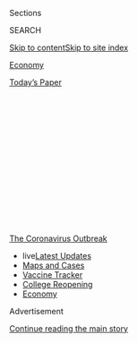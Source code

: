 <div id="app">

<div id="standalone-header">

<div class="interactive-masthead NYTAppHideMasthead css-qz70u6 e1suatyy0">

<div class="section css-ui9rw0 e1suatyy2">

<div class="css-eph4ug er09x8g0">

<div class="css-6n7j50">

</div>

<span class="css-1dv1kvn">Sections</span>

<div class="css-10488qs">

<span class="css-1dv1kvn">SEARCH</span>

</div>

[Skip to content](#site-content)[Skip to site
index](#site-index)

</div>

<div id="masthead-section-label" class="css-1wr3we4 eaxe0e00">

[Economy](https://www.nytimes.com/section/business/economy)

</div>

<div class="css-10698na e1huz5gh0">

</div>

</div>

<div id="masthead-bar-one" class="section hasLinks css-15hmgas e1csuq9d3">

<div class="css-uqyvli e1csuq9d0">

</div>

<div class="css-1uqjmks e1csuq9d1">

</div>

<div class="css-9e9ivx">

[](https://myaccount.nytimes.com/auth/login?response_type=cookie&client_id=vi)

</div>

<div class="css-1bvtpon e1csuq9d2">

[Today’s
Paper](https://www.nytimes.com/section/todayspaper)

</div>

</div>

</div>

<div class="css-1aor85t" style="opacity:0.000000001;z-index:-1;visibility:hidden">

<div class="css-1hqnpie">

<div class="css-epjblv">

<span class="css-17xtcya">[Economy](/section/business/economy)</span><span class="css-x15j1o">|</span><span class="css-fwqvlz">How
Bad Is Unemployment? ‘Literally Off the
Charts’</span>

</div>

<div class="css-k008qs">

<div class="css-1iwv8en">

<span class="css-18z7m18"></span>

<div>

</div>

</div>

<span class="css-1n6z4y">https://nyti.ms/2WJhtQS</span>

<div class="css-1705lsu">

<div class="css-4xjgmj">

<div class="css-4skfbu" data-role="toolbar" data-aria-label="Social Media Share buttons, Save button, and Comments Panel with current comment count" data-testid="share-tools">

  - 
  - 
  - 
  - 
    
    <div class="css-6n7j50">
    
    </div>

  - 
  - 

</div>

</div>

</div>

</div>

</div>

</div>

<div id="NYT_TOP_BANNER_REGION" class="css-mij9hh">

<div>

<div id="styln-prism-menu-1592847958612" class="section interactive-content interactive-size-medium css-1xxkt5x">

<div class="css-17ih8de interactive-body">

<div id="scroll-container" class="css-1gj85ro">

[<span class="styln-title-wrap"><span class="css-1pje3qr">The
Coronavirus</span><span class="css-1pje3qr">
Outbreak</span></span>](https://www.nytimes.com/news-event/coronavirus?action=click&pgtype=Article&state=default&region=TOP_BANNER&context=storylines_menu)

  - <span class="css-kqxiym" data-emphasize="true">live</span>[Latest
    Updates](https://www.nytimes.com/2020/08/04/world/coronavirus-cases.html?action=click&pgtype=Article&state=default&region=TOP_BANNER&context=storylines_menu)
  - [Maps and
    Cases](https://www.nytimes.com/interactive/2020/us/coronavirus-us-cases.html?action=click&pgtype=Article&state=default&region=TOP_BANNER&context=storylines_menu)
  - [Vaccine
    Tracker](https://www.nytimes.com/interactive/2020/science/coronavirus-vaccine-tracker.html?action=click&pgtype=Article&state=default&region=TOP_BANNER&context=storylines_menu)
  - [College
    Reopening](https://www.nytimes.com/2020/08/02/us/covid-college-reopening.html?action=click&pgtype=Article&state=default&region=TOP_BANNER&context=storylines_menu)
  - [Economy](https://www.nytimes.com/live/2020/08/04/business/stock-market-today-coronavirus?action=click&pgtype=Article&state=default&region=TOP_BANNER&context=storylines_menu)

</div>

</div>

</div>

</div>

</div>

<div id="top-wrapper" class="css-1sy8kpn">

<div id="top-slug" class="css-l9onyx">

Advertisement

</div>

[Continue reading the main
story](#after-top)

<div class="ad top-wrapper" style="text-align:center;height:100%;display:block;min-height:250px">

<div id="top" class="place-ad" data-position="top" data-size-key="top">

</div>

</div>

<div id="after-top">

</div>

</div>

<div class="css-11kjks6" data-role="region" data-aria-label="comments panel" tabindex="-1">

<div class="css-1h21wu5">

<div class="css-akb3vb">

<div>

<div class="css-1yip8nf">

## [Comments](#commentsContainer)

[How Bad Is Unemployment? ‘Literally Off the Charts’]()[Skip to
Comments]()

<div class="css-c32q7m">

The comments section is closed. To submit a letter to the editor for
publication, write to <letters@nytimes.com>.

</div>

</div>

<div class="css-1bxnhxc">

</div>

<div class="css-1yip8nf">

</div>

</div>

</div>

</div>

</div>

</div>

<div id="site-content" data-role="main">

# How Bad Is Unemployment? ‘Literally Off the Charts’

<div class="css-1vegfwe interactive-byline-container">

By [<span class="css-1baulvz" itemprop="name">Nelson D.
Schwartz</span>](https://www.nytimes.com/by/nelson-d-schwartz),
[<span class="css-1baulvz" itemprop="name">Ben
Casselman</span>](https://www.nytimes.com/by/ben-casselman) and
<span class="css-1baulvz last-byline" itemprop="name">Ella
Koeze</span>May 8,
2020

</div>

<div id="interactive-standalone-sharetools" class="css-wkcogx">

<div>

<div class="interactive-sharetools css-9z2bwm" data-role="toolbar" data-aria-label="Social Media Share buttons, Save button, and Comments Panel with current comment count" data-testid="share-tools">

  - 
  - 
  - 
  - 
    
    <div class="css-6n7j50">
    
    </div>

  - *<span class="css-1dtr3u3">411</span>*

</div>

</div>

</div>

<div id="april-jobs-report" class="section interactive-standard interactive-content interactive-size-scoop css-uc81c" data-id="100000007123620">

<div class="css-17ih8de interactive-body">

<div class="g-story g-freebird g-max-limit" data-preview-slug="jobs-day-april">

<div class="g-asset g-graphic" style="max-width: 945px">

<div data-role="img">

<div class="g-top-container">

<div class="g-jobs">

</div>

</div>

</div>

</div>

<div class="g-placeholder">

</div>

The American economy plunged deeper into crisis last month, losing 20.5
million jobs as the unemployment rate jumped to 14.7 percent, the worst
devastation since the Great Depression.

The Labor Department’s monthly report on Friday provided the clearest
picture yet of the breadth and depth of the economic damage — and how
swiftly it spread — as the coronavirus pandemic swept the country.

Job losses have encompassed the entire economy, affecting every major
industry. Areas like leisure and hospitality had the biggest losses in
April, but even health care shed more than a million jobs. Low-wage
workers, including many women and members of racial and ethnic
minorities, have been hit especially hard.

“It’s literally off the charts,” said Michelle Meyer, head of U.S.
economics at Bank of America. “What would typically take months or
quarters to play out in a recession happened in a matter of weeks this
time.”

<div class="g-mid-container">

### Unemployment rate

<div class="g-unemployment">

</div>

<div class="g-source">

<span class="g-credit">Source: Department of Labor</span>

</div>

</div>

From almost any vantage point, it was a bleak report. The share of the
adult population with a job, at 51.3 percent, was the lowest on record.
Nearly 11 million people reported working part time because they
couldn’t find full-time work, up from about four million before the
pandemic.

If anything, the numbers probably understate the economic distress.

Millions more Americans have filed unemployment claims since the data
was collected in mid-April. What’s more, because of issues with the way
workers are classified, the Labor Department said the actual
unemployment rate last month might have been closer to 20 percent.

It remains possible that the recovery, too, will be swift, and that as
the pandemic retreats, businesses that were fundamentally healthy before
the virus will reopen, rehire and return more or less to normal. The one
bright spot in Friday’s report was that nearly 80 percent of the
unemployed said they had been temporarily laid off and expected to
return to their jobs in the coming months.

<div class="g-mid-container wide">

### Share of unemployed on temporary layoffs

<div class="g-temporary">

</div>

<div class="g-source">

<span class="g-credit">Source: Department of Labor</span>

</div>

</div>

President Trump endorsed this view in an interview Friday morning on Fox
News. “Those jobs will all be back, and they’ll be back very soon,” Mr.
Trump said, “and next year we’re going to have a phenomenal year.”

But Diane Swonk, chief economist at Grant Thornton, said that such
optimism was misplaced, and that many of the jobs could not be
recovered.

“This is going to be a hard reality,” Ms. Swonk said. “These furloughs
are permanent, not temporary.”

Many businesses have indicated that employees can work from home
throughout the summer, hurting sales at downtown restaurants. Meetings
and conferences have been put off as well, reducing demand at hotels and
other gathering places. And the longer the pandemic lasts, the more
businesses will fail, deepening the downturn.

The broad nature of the job cuts, too, means it will take longer for the
labor market to recover than if the losses were confined to one or two
areas.

“There is no safe place in the labor market right now,” said Martha
Gimbel, an economist and labor market expert at Schmidt Futures, a
philanthropic initiative. “Once people are unemployed, once they’ve lost
their jobs, once their spending has been sucked out of the economy, it
takes so long to come back from that.”

<div class="g-mid-container wide">

### Share of the population that is employed

<div class="g-employ-pop">

</div>

<div class="g-source">

<span class="g-credit">Source: Department of Labor</span>

</div>

</div>

Carrie Hines, a managing director at an advertising firm in Austin,
Texas, had the kind of professional job — adaptable to working from home
— that seemed insulated from the pandemic’s effects. But her firm worked
closely with companies in the airline, hotel and amusement park
industries. When their business evaporated as a result of the outbreak,
it was only a matter of time before Ms. Hines’s firm felt the impact.
She was laid off April 20.

“I was shocked,” she said. “I’ve never had a gap in work since college.”

Ms. Hines and her husband are cutting back where they can, and they have
canceled plans to send their three children to summer camp. “I never
imagined this kind of job market where the entire advertising industry
has been crushed,” she said.

The scale of the job losses last month alone far exceed the 8.7 million
lost in the last recession, when unemployment peaked at 10 percent in
October 2009.

“I thought the Great Recession was once in a lifetime, but this is much
worse,” said Beth Ann Bovino, chief U.S. economist at S\&P Global.

The only comparable period is when unemployment reached about 25 percent
in 1933, before the government began publishing official statistics.
Then as now, workers from a variety of backgrounds found themselves with
few prospects for quickly landing a new job.

The government’s official definition of unemployment typically requires
people to be actively looking for work, making the measure ill suited to
a crisis in which the government is encouraging people to stay home.
Some 6.4 million people left the labor force entirely in April, meaning
they were neither working nor looking for work.

Joblessness — by any measure — could be even higher in the report for
May, which will reflect conditions next week. Some economists say the
unemployment rate should fall over the summer as people begin to return
to work. Several states have begun to reopen their economies, and others
are expected to do so in coming weeks.

<div class="g-mid-container wide">

### Monthly change in jobs by industry

<div class="g-grid">

</div>

</div>

But with the virus untamed, it’s not clear how quickly customers will
return to businesses. And epidemiologists and economists warn that if
states move too quickly, they could risk a second wave of infections,
imperiling public health and the economy.

“That would stop people from shopping and cause austerity,” Ms. Bovino
said.

For businesses, the uncertainty about the path of the pandemic and about
consumers’ response to it is making planning difficult.

When Austin Ramirez heard about the new coronavirus earlier this year,
his initial concern was for his supply chain. Mr. Ramirez runs Husco
International, a manufacturer of hydraulic and electromechanical
components for cars and other equipment. The company has a factory in
China and receives parts from suppliers there and around the world.

By April, virtually the entire U.S. auto industry was shut down, Husco
included. (The company’s nonautomotive production continued at a reduced
rate.) Mr. Ramirez said he didn’t know when business would bounce back.
His goal is to weather the storm.

“There’s no visibility or certainty on what the future demand is going
to look like,” he said. “We can’t build a business model that relies on
there being a big recovery six months from now.”

While most of Husco’s roughly 750 North American workers have been
furloughed during the crisis, the company has mostly avoided
large-scale, permanent job cuts. Mr. Ramirez said he expected that most
of his workers would come back when he needs them.

But particularly in industries like retail and hospitality, layoffs that
were initially temporary might not remain so as bankruptcies mount and
business owners confront shifts in consumer behavior.

Most forecasters expect the unemployment rate to remain elevated at
least through 2021, and probably longer. That means that it will be
years before workers enjoy the bargaining power that was beginning to
bring them faster wage gains and better benefits before the crisis.

“Job seekers are going to have less leverage,” said Julia Pollak, a
labor economist at the employment marketplace ZipRecruiter. “We’re no
longer going to see mostly employed job seekers browsing and looking for
better matches and higher pay. You’re going to see job seekers desperate
to pay the bills.”

[Research this
week](https://bfi.uchicago.edu/wp-content/uploads/BFI_WP_202058-1.pdf)
from economists at the ADP Research Institute, the University of Chicago
and the Federal Reserve found that low-wage workers have suffered a
disproportionate share of job losses in the crisis so far.

“Recessions always tend to affect employment for low-wage, low-skilled
workers, but the magnitude of the difference between low-wage and
high-wage workers, that’s remarkable,” said Ahu Yildirmaz, an economist
at the ADP Research Institute and an author of the study.

Ibelis Gonzalez worked as a server for Ruth’s Chris Steak House in
Jersey City, N.J., until she was let go in March. She is hoping her job
will return when the chain reopens, but she knows there are no
guarantees, as patrons may be hesitant to dine out at first.

“We don’t know if they will have a skeleton staff,” said Ms. Gonzalez,
who earned $600 to $800 a week, nearly all of it from tips. “People may
not have the money to go out and have a $100 steak.”

She has been trying to file for unemployment insurance but hasn’t been
able to reach the state’s Department of Labor and Workforce Development.
“I’m not looking for a handout; I’m just looking for these benefits,”
she said. “I don’t have a dollar to my name.”

<div class="g-body">

Michael Crowley contributed reporting.

</div>

</div>

</div>

</div>

</div>

<div id="standalone-footer">

<div>

<div>

<div id="interactive-footer-wrapper">

<div class="css-i29ckm">

<div class="css-1oeie6n">

Read 411
Comments

</div>

<div class="interactive-sharetools css-9z2bwm" data-role="toolbar" data-aria-label="Social Media Share buttons, Save button, and Comments Panel with current comment count" data-testid="share-tools">

  - 
  - 
  - 
  - 
    
    <div class="css-6n7j50">
    
    </div>

</div>

</div>

<div>

</div>

<div id="bottom-wrapper" class="css-1ede5it">

<div id="bottom-slug" class="css-l9onyx">

Advertisement

</div>

[Continue reading the main
story](#after-bottom)

<div id="bottom" class="ad bottom-wrapper" style="text-align:center;height:100%;display:block;min-height:90px">

</div>

<div id="after-bottom">

</div>

</div>

## Site Index

<div>

</div>

## Site Information Navigation

  - [© <span>2020</span> <span>The New York Times
    Company</span>](https://help.nytimes.com/hc/en-us/articles/115014792127-Copyright-notice)

<!-- end list -->

  - [NYTCo](https://www.nytco.com/)
  - [Contact
    Us](https://help.nytimes.com/hc/en-us/articles/115015385887-Contact-Us)
  - [Work with us](https://www.nytco.com/careers/)
  - [Advertise](https://nytmediakit.com/)
  - [T Brand Studio](http://www.tbrandstudio.com/)
  - [Your Ad
    Choices](https://www.nytimes.com/privacy/cookie-policy#how-do-i-manage-trackers)
  - [Privacy](https://www.nytimes.com/privacy)
  - [Terms of
    Service](https://help.nytimes.com/hc/en-us/articles/115014893428-Terms-of-service)
  - [Terms of
    Sale](https://help.nytimes.com/hc/en-us/articles/115014893968-Terms-of-sale)
  - [Site
    Map](https://spiderbites.nytimes.com)
  - [Help](https://help.nytimes.com/hc/en-us)
  - [Subscriptions](https://www.nytimes.com/subscription?campaignId=37WXW)

</div>

</div>

</div>

</div>

</div>
